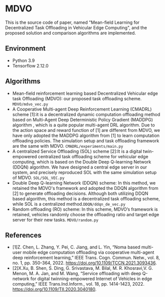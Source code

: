 # MDVO
This is the source code of paper, named "Mean-field Learning for Decentralized Task Offloading in Vehicular Edge Computing", and the proposed solution and comparison algorithms are implemented.

## Environment
- Python 3.9
- Tensorflow 2.12.0

## Algorithms
- Mean-field reinforcement learning based Decentralized Vehicular edge task Offloading (MDVO): our proposed task offloading scheme. `MDVO/mdvo_vec.py`
- A Cooperative Multi-agent Deep Reinforcement Learning (CMADRL) scheme [1]:it is a decentralized dynamic computation offloading method based on Multi-Agent Deep Deterministic Policy Gradient (MADDPG) algorithm , which is a quite popular multi-agent DRL algorithm. Due to the action space and reward function of [1] are different from MDVO, we have only adopted the MADDPG algorithm from [1] to learn computation offloading policies. The simulation setup and task offloading framework are the same with MDVO. `CMADRL/experiments/main.py`
- A centralized Service Offloading (SOL) scheme [2]:It is a digital twin-empowered centralized task offloading scheme for vehicular edge computing, which is based on the Double Deep Q-learning Network (DDQN) algorithm. We have designed a central edge server in our system, and precisely reproduced SOL with the same simulation setup of MDVO. `SOL/SOL_VEC.py`
- Double Deep Q-learning Network (DDQN) scheme: In this method, we retained the MDVO's framework and adopted the DDQN algorithm from [2] to generate offloading decisions. Although both utilizing DDQN based algorithm, this method is a decentralized task offloading scheme, while SOL is a centralized method.`DDQN/ddqn_de_vec.py`
- Random offloading (RO) scheme: In this scheme, MDVO’s framework is retained, vehicles randomly choose the offloading ratio and target edge server for their new tasks. `MDVO/random.py`

## References
- [1]Z. Chen, L. Zhang, Y. Pei, C. Jiang, and L. Yin, “Noma based multi-user mobile edge computation offloading via cooperative multi-agent deep reinforcement learning,” IEEE Trans. Cogn. Commun. Netw., vol. 8, no. 1, pp. 350-364, 2022. https://doi.org/10.1109/TCCN.2021.3093436.
- [2]X.Xu, B. Shen, S. Ding, G. Srivastava, M. Bilal, M. R. Khosravi,V. G. Menon, M. A. Jan, and M. Wang, “Service offloading with deep Q-network for digital twinning-empowered Internet of Vehicles in edge computing,” IEEE Trans.Ind.Inform., vol. 18, pp. 1414-1423, 2022. https://doi.org/10.1109/TII.2020.3040180.
